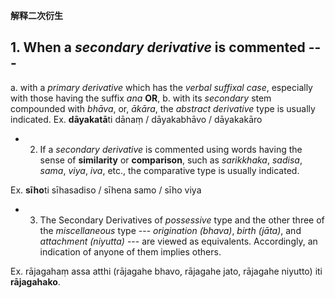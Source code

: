 **解释二次衍生** 
## 1. When a *secondary derivative* is commented --- 
 
 a. with a *primary derivative* which has the *verbal suffixal case*, especially with those having the suffix *ana* **OR**, 
 b. with its *secondary* stem compounded with *bhāva*, or, *ākāra*, 
 the *abstract derivative* type is usually indicated. 
 Ex. **dāyakatā**ti dānaṃ / dāyakabhāvo / dāyakakāro 
 - 2. If a *secondary derivative* is commented using words having the sense of **similarity** 
or **comparison**, such as *sarikkhaka*, *sadisa*, *sama*, *viya*, *iva*, etc., the comparative type is 
usually indicated.

 Ex. **sīho**ti sīhasadiso / sīhena samo / sīho viya 
 
 - 3. The Secondary Derivatives of *possessive* type and the other three of the *miscellaneous* type --- *origination (bhava)*, *birth (jāta)*, and *attachment (niyutta)* --- are viewed as 
equivalents. Accordingly, an indication of anyone of them implies others. 

 Ex. rājagahaṃ assa atthi (rājagahe bhavo, rājagahe jato, rājagahe niyutto) iti **rājagahako**. 